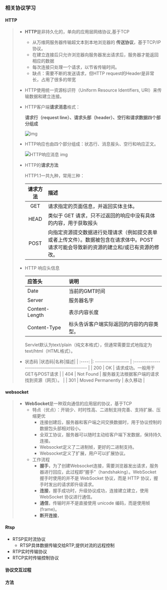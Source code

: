 ### 相关协议学习

#### HTTP

> - **HTTP**是非持久化的，单向的应用层网络协议,基于TCP
>
>   -  从万维网服务器传输超文本到本地浏览器的 **传送协议**，基于TCP/IP 协议。
>   - 在建立连接后只允许浏览器向服务器发出请求后，服务器才能返回相应的数据
>   - 每次连接只处理一个请求，以节省传输时间。
>   - 缺点：需要不断的发送请求，但HTTP request的Header是非常长，占用了很多的带宽
>
> - HTTP使用统一资源标识符（Uniform Resource Identifiers, URI）来传输数据和建立连接。
>
> - HTTP客户端**请求消息**格式：
>
>   **请求行（request line）、请求头部（header）、空行和请求数据四个部分组成**
>
>   ![img](https://www.runoob.com/wp-content/uploads/2013/11/2012072810301161.png)
>
>  - HTTP响应也由四个部分组成：状态行、消息报头、空行和响应正文。
>
>    ![HTTP响应消息 img](https://www.runoob.com/wp-content/uploads/2013/11/httpmessage.jpg "HTTP响应消息")
>
>  - HTTP的**请求方法**
>
>    HTTP1.1一共九种，常用三种：
>
>    | 请求方法 | 描述 |
>    | :------: | :------ |
>    |GET| 请求指定的页面信息，并返回实体主体。 |
>    |HEAD|类似于 GET 请求，只不过返回的响应中没有具体的内容，用于获取报头|
>    |POST|向指定资源提交数据进行处理请求（例如提交表单或者上传文件）。数据被包含在请求体中。POST 请求可能会导致新的资源的建立和/或已有资源的修改。|
>
>  - HTTP 响应头信息
>
>    |应答头|说明|
>    |:---|:-----|
>    |Date|当前的GMT时间|
>    |Server|服务器名字|
>    |Content-Length|表示内容长度|
>    |Content-Type|标头告诉客户端实际返回的内容的内容类型。|
>
>    Servlet默认为text/plain（纯文本格式），但通常需要显式地指定为text/html（HTML格式）。
>
> - 状态码
>   |状态码|名称|描述|
>   | :----: |: ----------------- | :-------------------------------------------- |
>   | 200  | OK                | 请求成功。一般用于GET与POST请求 |
>   | 404  | Not Found         | 服务器无法根据客户端的请求找到资源（网页）。 |
>   | 301  | Moved Permanently | 永久移动                                     |

#### websocket

> - **WebSocket**是一种双向通信的应用层的协议，基于TCP 
>   - 特点（优点）：开销少、时时性高、二进制支持完善、支持扩展、压缩更优
>     - 连接创建后，服务器和客户端之间交换数据时，用于协议控制的数据包头部相对较小。
>     - 全双工协议，服务器可以随时主动给客户端下发数据，保持持久连接。
>     - Websocket定义了二进制帧，更好的二进制支持。
>     - Websocket定义了扩展，用户可以扩展协议。
>   - 工作流程
>     - **握手**，为了创建Websocket连接，需要浏览器发出请求，服务器进行回应，此过程即“握手”（handshaking）。WebSocket 握手时使用的并不是 WebSocket 协议，而是 HTTP 协议，握手时发出的请求即升级请求。
>     - **连接**，握手成功时，升级协议成功，连接建立建立，使用 WebSocket 协议进行通信。
>     - **通信**，传输时并不是直接使用 unicode 编码，而是使用帧(frame)。
>     - **断开连接**，

#### Rtsp

- RTSP实时流协议
  - RTSP具体数据传输交给RTP,提供对流的远程控制
- RTP实时传输协议
- RTCP实时传输控制协议

#### 协议交互过程

#### 方法



